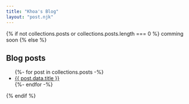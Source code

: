 ```yaml
---
title: "Khoa's Blog"
layout: "post.njk"
---
```


{% if not collections.posts or collections.posts.length === 0 %}
comming soon
{% else %}

## Blog posts

<ul>
{%- for post in collections.posts -%}
    <li>
        <a href="{{ post.url }}">{{ post.data.title }}</a>
    </li>
{%- endfor -%}
</ul>

{% endif %}
        